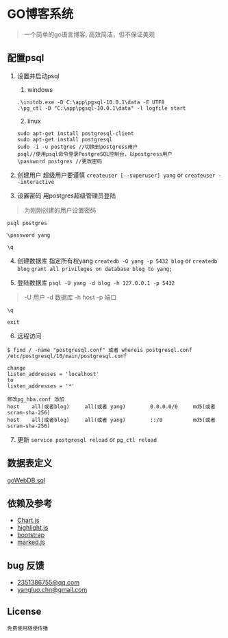 # GO博客系统
> 一个简单的go语言博客, 高效简洁，但不保证美观
## 配置psql
1. 设置并启动psql
    1. windows
    ```
    .\initdb.exe -D C:\app\pgsql-10.0.1\data -E UTF8
    .\pg_ctl -D "C:\app\pgsql-10.0.1\data" -l logfile start
    ```
    2. linux
    ```
    sudo apt-get install postgresql-client
    sudo apt-get install postgresql
    sudo -i -u postgres //切换到postgress用户
    psql//使用psql命令登录PostgreSQL控制台，以postgress用户
    \password postgres //更改密码
    ```
2. 创建用户 超级用户要谨慎
`createuser [--superuser] yang` or `createuser --interactive`

3. 设置密码 用postgres超级管理员登陆
> 为刚刚创建的用户设置密码

`psql postgres`

`\password yang`

`\q`

4. 创建数据库 指定所有权yang
`createdb -O yang -p 5432 blog` or `createdb blog` `grant all privileges on database blog to yang;`

5. 登陆数据库
`psql -U yang -d blog -h 127.0.0.1 -p 5432`

> -U 用户
> -d 数据库
> -h host
> -p 端口

`\q`

`exit`

6. 远程访问
```
$ find / -name "postgresql.conf" 或者 whereis postgresql.conf
/etc/postgresql/10/main/postgresql.conf

change 
listen_addresses = 'localhost'
to
listen_addresses = '*'

修改pg_hba.conf 添加
host    all(或者blog)     all(或者 yang)        0.0.0.0/0     md5(或者scram-sha-256)
host    all(或者blog)     all(或者 yang)        ::/0          md5(或者scram-sha-256)
```

7. 更新
`service postgresql reload` or `pg_ctl reload`
## 数据表定义
[goWebDB.sql](gowebDB.sql)

## 依赖及参考
- [Chart.js](http://chartjs.org/)
- [highlight.js](http://git.io/hljslicense)
- [bootstrap](https://getbootstrap.com)
- [marked.js](https://github.com/chjj/marked)

## bug 反馈
- [2351386755@qq.com](mailto://2351386755@qq.com)    
- [yangluo.chn@gmail.com](mailto://yangluo.chn@gmail.com)

## License
```
免费使用随便传播
```
